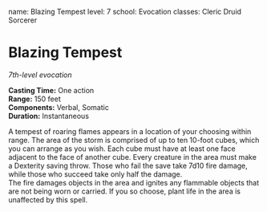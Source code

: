 name: Blazing Tempest
level: 7
school: Evocation
classes: Cleric
         Druid
         Sorcerer

# Blazing Tempest 
_7th-level evocation_ 

**Casting Time:** One action    
**Range:** 150 feet    
**Components:** Verbal, Somatic    
**Duration:** Instantaneous 

A tempest of roaring flames appears in a location of your choosing within range. The area of the storm is comprised of up to ten 10-foot cubes, which you can arrange as you wish. Each cube must have at least one face adjacent to the face of another cube. Every creature in the area must make a Dexterity saving throw. Those who fail the save take 7d10 fire damage, while those who succeed take only half the damage.    
The fire damages objects in the area and ignites any flammable objects that are not being worn or carried. If you so choose, plant life in the area is unaffected by this spell. 
